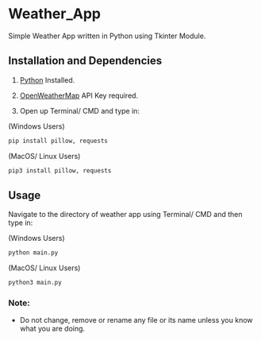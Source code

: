# Weather_App

Simple Weather App written in Python using Tkinter Module.

## Installation and Dependencies

1. [Python](https://www.python.org) Installed.

2. [OpenWeatherMap](https://openweathermap.org/) API Key required.

3. Open up Terminal/ CMD and type in:

(Windows Users)
```bash
pip install pillow, requests
```

(MacOS/ Linux Users)
```bash
pip3 install pillow, requests
```

## Usage 

Navigate to the directory of weather app using Terminal/ CMD and then type in:

(Windows Users)
```bash
python main.py
```

(MacOS/ Linux Users)
```bash
python3 main.py
```


### Note: 

- Do not change, remove or rename any file or its name unless you know what you are doing.


